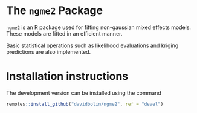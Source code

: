 # The `ngme2` Package

`ngme2` is an R package used for fitting non-gaussian mixed effects models. These models are fitted in an efficient manner.

Basic statistical operations such as likelihood evaluations and kriging predictions are also implemented.

# Installation instructions

The development version can be installed using the command

```r
remotes::install_github("davidbolin/ngme2", ref = "devel")
```
